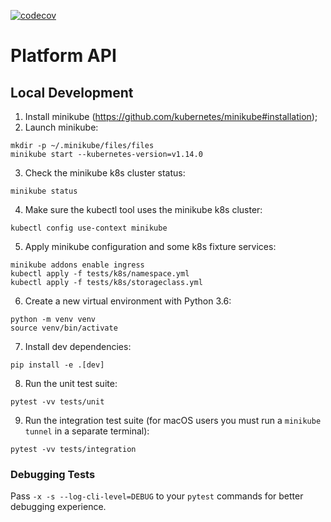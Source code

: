 [![codecov](https://codecov.io/gh/neuromation/platform-api/branch/master/graph/badge.svg?token=UhSf3Bzfe0)](https://codecov.io/gh/neuromation/platform-api)
# Platform API


## Local Development
1. Install minikube (https://github.com/kubernetes/minikube#installation);
2. Launch minikube:
```shell
mkdir -p ~/.minikube/files/files
minikube start --kubernetes-version=v1.14.0
```
3. Check the minikube k8s cluster status:
```shell
minikube status
```
4. Make sure the kubectl tool uses the minikube k8s cluster:
```shell
kubectl config use-context minikube
```
5. Apply minikube configuration and some k8s fixture services:
```shell
minikube addons enable ingress
kubectl apply -f tests/k8s/namespace.yml
kubectl apply -f tests/k8s/storageclass.yml
```
6. Create a new virtual environment with Python 3.6:
```shell
python -m venv venv
source venv/bin/activate
```
7. Install dev dependencies:
```shell
pip install -e .[dev]
```
8. Run the unit test suite:
```shell
pytest -vv tests/unit
```
9. Run the integration test suite (for macOS users you must run a `minikube tunnel` in a separate terminal):
```shell
pytest -vv tests/integration
```

### Debugging Tests
Pass `-x -s --log-cli-level=DEBUG` to your `pytest` commands for better debugging
experience.
